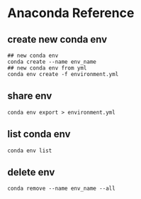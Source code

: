 # Anaconda Reference
## create new conda env
```
## new conda env
conda create --name env_name
## new conda env from yml
conda env create -f environment.yml
```
## share env
```
conda env export > environment.yml
```
## list conda env
```
conda env list
```
## delete env
```
conda remove --name env_name --all
```
